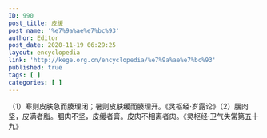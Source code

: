 ```yaml
---
ID: 990
post_title: 皮缓
post_name: '%e7%9a%ae%e7%bc%93'
author: Editor
post_date: 2020-11-19 06:29:25
layout: encyclopedia
link: 'http://kege.org.cn/encyclopedia/%e7%9a%ae%e7%bc%93'
published: true
tags: [ ]
categories: [ ]
---
```

<!-- wp:paragraph -->
<p>（1）寒则皮肤急而腠理闭；暑则皮肤缓而腠理开。《灵枢经·岁露论》（2）䐃肉坚，皮满者脂。䐃肉不坚，皮缓者膏。皮肉不相离者肉。《灵枢经·卫气失常第五十九》</p>
<!-- /wp:paragraph -->